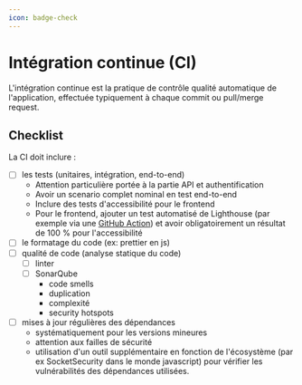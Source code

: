 ```yaml
---
icon: badge-check
---
```


# Intégration continue (CI)

L'intégration continue est la pratique de contrôle qualité automatique de l'application, effectuée typiquement à chaque commit ou pull/merge request.

## Checklist

La CI doit inclure :

* [ ] les tests (unitaires, intégration, end-to-end)
  * Attention particulière portée à la partie API et authentification
  * Avoir un scenario complet nominal en test end-to-end
  * Inclure des tests d'accessibilité pour le frontend
  * Pour le frontend, ajouter un test automatisé de Lighthouse (par exemple via une [GitHub Action](https://github.com/GoogleChrome/lighthouse-ci)) et avoir obligatoirement un résultat de 100 % pour l'accessibilité
* [ ] le formatage du code (ex: prettier en js)
* [ ] qualité de code (analyse statique du code)
  * [ ] linter
  * [ ] SonarQube
    * code smells
    * duplication
    * complexité
    * security hotspots
* [ ] mises à jour régulières des dépendances
  * systématiquement pour les versions mineures
  * attention aux failles de sécurité
  * utilisation d'un outil supplémentaire en fonction de l'écosystème (par ex SocketSecurity dans le monde javascript) pour vérifier les vulnérabilités des dépendances utilisées.
